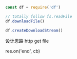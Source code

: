 ``` js
const df = require('df')

// totally follow fs.readFile
df.downloadFile()

df.createDownloadStream()
```

设计思路
http get file

res.on('end', cb)



